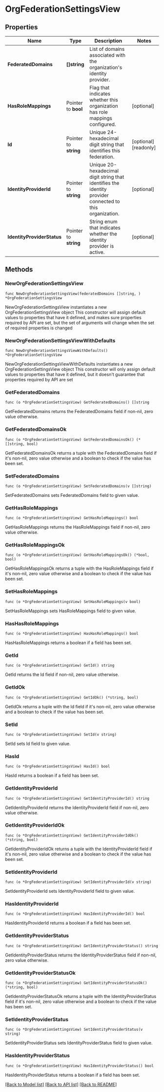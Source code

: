 # OrgFederationSettingsView

## Properties

Name | Type | Description | Notes
------------ | ------------- | ------------- | -------------
**FederatedDomains** | **[]string** | List of domains associated with the organization&#39;s identity provider. | 
**HasRoleMappings** | Pointer to **bool** | Flag that indicates whether this organization has role mappings configured. | [optional] 
**Id** | Pointer to **string** | Unique 24-hexadecimal digit string that identifies this federation. | [optional] [readonly] 
**IdentityProviderId** | Pointer to **string** | Unique 20-hexadecimal digit string that identifies the identity provider connected to this organization. | [optional] 
**IdentityProviderStatus** | Pointer to **string** | String enum that indicates whether the identity provider is active. | [optional] 

## Methods

### NewOrgFederationSettingsView

`func NewOrgFederationSettingsView(federatedDomains []string, ) *OrgFederationSettingsView`

NewOrgFederationSettingsView instantiates a new OrgFederationSettingsView object
This constructor will assign default values to properties that have it defined,
and makes sure properties required by API are set, but the set of arguments
will change when the set of required properties is changed

### NewOrgFederationSettingsViewWithDefaults

`func NewOrgFederationSettingsViewWithDefaults() *OrgFederationSettingsView`

NewOrgFederationSettingsViewWithDefaults instantiates a new OrgFederationSettingsView object
This constructor will only assign default values to properties that have it defined,
but it doesn't guarantee that properties required by API are set

### GetFederatedDomains

`func (o *OrgFederationSettingsView) GetFederatedDomains() []string`

GetFederatedDomains returns the FederatedDomains field if non-nil, zero value otherwise.

### GetFederatedDomainsOk

`func (o *OrgFederationSettingsView) GetFederatedDomainsOk() (*[]string, bool)`

GetFederatedDomainsOk returns a tuple with the FederatedDomains field if it's non-nil, zero value otherwise
and a boolean to check if the value has been set.

### SetFederatedDomains

`func (o *OrgFederationSettingsView) SetFederatedDomains(v []string)`

SetFederatedDomains sets FederatedDomains field to given value.


### GetHasRoleMappings

`func (o *OrgFederationSettingsView) GetHasRoleMappings() bool`

GetHasRoleMappings returns the HasRoleMappings field if non-nil, zero value otherwise.

### GetHasRoleMappingsOk

`func (o *OrgFederationSettingsView) GetHasRoleMappingsOk() (*bool, bool)`

GetHasRoleMappingsOk returns a tuple with the HasRoleMappings field if it's non-nil, zero value otherwise
and a boolean to check if the value has been set.

### SetHasRoleMappings

`func (o *OrgFederationSettingsView) SetHasRoleMappings(v bool)`

SetHasRoleMappings sets HasRoleMappings field to given value.

### HasHasRoleMappings

`func (o *OrgFederationSettingsView) HasHasRoleMappings() bool`

HasHasRoleMappings returns a boolean if a field has been set.

### GetId

`func (o *OrgFederationSettingsView) GetId() string`

GetId returns the Id field if non-nil, zero value otherwise.

### GetIdOk

`func (o *OrgFederationSettingsView) GetIdOk() (*string, bool)`

GetIdOk returns a tuple with the Id field if it's non-nil, zero value otherwise
and a boolean to check if the value has been set.

### SetId

`func (o *OrgFederationSettingsView) SetId(v string)`

SetId sets Id field to given value.

### HasId

`func (o *OrgFederationSettingsView) HasId() bool`

HasId returns a boolean if a field has been set.

### GetIdentityProviderId

`func (o *OrgFederationSettingsView) GetIdentityProviderId() string`

GetIdentityProviderId returns the IdentityProviderId field if non-nil, zero value otherwise.

### GetIdentityProviderIdOk

`func (o *OrgFederationSettingsView) GetIdentityProviderIdOk() (*string, bool)`

GetIdentityProviderIdOk returns a tuple with the IdentityProviderId field if it's non-nil, zero value otherwise
and a boolean to check if the value has been set.

### SetIdentityProviderId

`func (o *OrgFederationSettingsView) SetIdentityProviderId(v string)`

SetIdentityProviderId sets IdentityProviderId field to given value.

### HasIdentityProviderId

`func (o *OrgFederationSettingsView) HasIdentityProviderId() bool`

HasIdentityProviderId returns a boolean if a field has been set.

### GetIdentityProviderStatus

`func (o *OrgFederationSettingsView) GetIdentityProviderStatus() string`

GetIdentityProviderStatus returns the IdentityProviderStatus field if non-nil, zero value otherwise.

### GetIdentityProviderStatusOk

`func (o *OrgFederationSettingsView) GetIdentityProviderStatusOk() (*string, bool)`

GetIdentityProviderStatusOk returns a tuple with the IdentityProviderStatus field if it's non-nil, zero value otherwise
and a boolean to check if the value has been set.

### SetIdentityProviderStatus

`func (o *OrgFederationSettingsView) SetIdentityProviderStatus(v string)`

SetIdentityProviderStatus sets IdentityProviderStatus field to given value.

### HasIdentityProviderStatus

`func (o *OrgFederationSettingsView) HasIdentityProviderStatus() bool`

HasIdentityProviderStatus returns a boolean if a field has been set.


[[Back to Model list]](../README.md#documentation-for-models) [[Back to API list]](../README.md#documentation-for-api-endpoints) [[Back to README]](../README.md)


